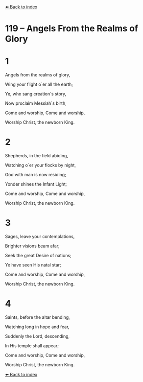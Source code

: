[⬅️ Back to index](../README.md)

# 119 – Angels From the Realms of Glory





# 1

Angels from the realms of glory,

Wing your flight o`er all the earth;

Ye, who sang creation`s story,

Now proclaim Messiah`s birth;

Come and worship, Come and worship,

Worship Christ, the newborn King.



# 2

Shepherds, in the field abiding,

Watching o`er your flocks by night,

God with man is now residing;

Yonder shines the Infant Light;

Come and worship, Come and worship,

Worship Christ, the newborn King.



# 3

Sages, leave your contemplations,

Brighter visions beam afar;

Seek the great Desire of nations;

Ye have seen His natal star;

Come and worship, Come and worship,

Worship Christ, the newborn King.



# 4

Saints, before the altar bending,

Watching long in hope and fear,

Suddenly the Lord, descending,

In His temple shall appear;

Come and worship, Come and worship,

Worship Christ, the newborn King.

[⬅️ Back to index](../README.md)
